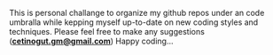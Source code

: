 This is personal challange to organize my github repos under an code umbralla while kepping myself up-to-date on new coding styles and techniques.
Please feel free to make any suggestions (**cetinogut.gm@gmail.com**)
Happy coding...